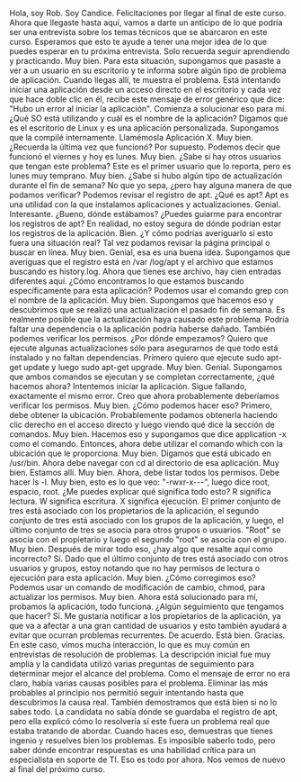 Hola, soy Rob. Soy Candice. Felicitaciones por llegar al final de este curso. Ahora que llegaste hasta aquí, vamos a darte un anticipo de lo que podría ser una entrevista sobre los temas técnicos que se abarcaron en este curso. Esperamos que esto te ayude a tener una mejor idea de lo que puedes esperar en tu próxima entrevista. Solo recuerda seguir aprendiendo y practicando. Muy bien. Para esta situación, supongamos que pasaste a ver a un usuario en su escritorio y te informa sobre algún tipo de problema de aplicación. Cuando llegas allí, te muestra el problema. Está intentando iniciar una aplicación desde un acceso directo en el escritorio y cada vez que hace doble clic en él, recibe este mensaje de error genérico que dice: "Hubo un error al iniciar la aplicación". Comienza a solucionar eso para mí. ¿Qué SO está utilizando y cuál es el nombre de la aplicación? Digamos que es el escritorio de Linux y es una aplicación personalizada. Supongamos que la compilé internamente. Llamémosla Aplicación X. Muy bien. ¿Recuerda la última vez que funcionó? Por supuesto. Podemos decir que funcionó el viernes y hoy es lunes. Muy bien. ¿Sabe si hay otros usuarios que tengan este problema? Este es el primer usuario que lo reporta, pero es lunes muy temprano. Muy bien. ¿Sabe si hubo algún tipo de actualización durante el fin de semana? No que yo sepa, ¿pero hay alguna manera de que podamos verificar? Podemos revisar el registro de apt. ¿Qué es apt? Apt es una utilidad con la que instalamos aplicaciones y actualizaciones. Genial. Interesante. ¿Bueno, dónde estábamos? ¿Puedes guiarme para encontrar los registros de apt? En realidad, no estoy segura de dónde podrían estar los registros de la aplicación. Bien. ¿Y cómo podrías averiguarlo si esto fuera una situación real? Tal vez podamos revisar la página principal o buscar en línea. Muy bien. Genial, esa es una buena idea. Supongamos que averiguas que el registro está en /var /log/apt y el archivo que estamos buscando es history.log. Ahora que tienes ese archivo, hay cien entradas diferentes aquí. ¿Cómo encontramos lo que estamos buscando específicamente para esta aplicación? Podemos usar el comando grep con el nombre de la aplicación. Muy bien. Supongamos que hacemos eso y descubrimos que se realizó una actualización el pasado fin de semana. Es realmente posible que la actualización haya causado este problema. Podría faltar una dependencia o la aplicación podría haberse dañado. También podemos verificar los permisos. ¿Por dónde empezamos? Quiero que ejecute algunas actualizaciones sólo para asegurarnos de que todo está instalado y no faltan dependencias. Primero quiero que ejecute sudo apt-get update y luego sudo apt-get upgrade. Muy bien. Genial. Supongamos que ambos comandos se ejecutan y se completan correctamente, ¿qué hacemos ahora? Intentemos iniciar la aplicación. Sigue fallando, exactamente el mismo error. Creo que ahora probablemente deberíamos verificar los permisos. Muy bien. ¿Cómo podemos hacer eso? Primero, debe obtener la ubicación. Probablemente podamos obtenerla haciendo clic derecho en el acceso directo y luego viendo qué dice la sección de comandos. Muy bien. Hacemos eso y supongamos que dice application -x como el comando. Entonces, ahora debe utilizar el comando which con la ubicación que le proporciona. Muy bien. Digamos que está ubicado en /usr/bin. Ahora debe navegar con cd al directorio de esa aplicación. Muy bien. Estamos allí. Muy bien. Ahora, debe listar todos los permisos. Debe hacer ls -l. Muy bien, esto es lo que veo: "-rwxr-x---", luego dice root, espacio, root. ¿Me puedes explicar qué significa todo esto? R significa lectura. W significa escritura. X significa ejecución. El primer conjunto de tres está asociado con los propietarios de la aplicación, el segundo conjunto de tres está asociado con los grupos de la aplicación, y luego, el último conjunto de tres se asocia para otros grupos o usuarios. "Root" se asocia con el propietario y luego el segundo "root" se asocia con el grupo. Muy bien. Después de mirar todo eso, ¿hay algo que resalte aquí como incorrecto? Sí. Dado que el último conjunto de tres está asociado con otros usuarios y grupos, estoy notando que no hay permisos de lectura o ejecución para esta aplicación. Muy bien. ¿Cómo corregimos eso? Podemos usar un comando de modificación de cambio, chmod, para actualizar los permisos. Muy bien. Ahora está solucionado para mí, probamos la aplicación, todo funciona. ¿Algún seguimiento que tengamos que hacer? Sí. Me gustaría notificar a los propietarios de la aplicación, ya que va a afectar a una gran cantidad de usuarios y esto también ayudará a evitar que ocurran problemas recurrentes. De acuerdo. Está bien. Gracias. En este caso, vimos mucha interacción, lo que es muy común en entrevistas de resolución de problemas. La descripción inicial fue muy amplia y la candidata utilizó varias preguntas de seguimiento para determinar mejor el alcance del problema. Como el mensaje de error no era claro, había varias causas posibles para el problema. Eliminar las más probables al principio nos permitió seguir intentando hasta que descubrimos la causa real. También demostramos que está bien si no lo sabes todo. La candidata no sabía dónde se guardaba el registro de apt, pero ella explicó cómo lo resolvería si este fuera un problema real que estaba tratando de abordar. Cuando haces eso, demuestras que tienes ingenio y resuelves bien los problemas. Es imposible saberlo todo, pero saber dónde encontrar respuestas es una habilidad crítica para un especialista en soporte de TI. Eso es todo por ahora. Nos vemos de nuevo al final del próximo curso.